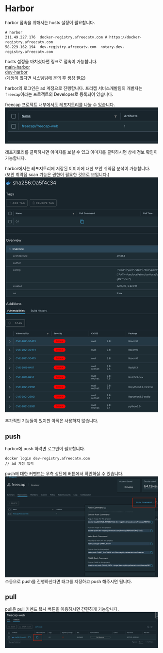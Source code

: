 # Harbor

harbor 접속을 위해서는 hosts 설정이 필요합니다.
``` text
# harbor
211.49.227.176	docker-registry.afreecatv.com # https://docker-registry.afreecatv.com
58.229.162.194	dev-registry.afreecatv.com	notary-dev-registry.afreecatv.com
```

hosts 설정을 마치셨다면 링크로 접속이 가능합니다.  
[main-harbor](https://docker-registry.afreecatv.com/)  
[dev-harbor](https://dev-registry.afreecatv.com/)  
(계정이 없다면 시스템팀에 문의 후 생성 필요)

harbor의 로그인은 ad 계정으로 진행합니다. 프리캡 서비스개발팀의 개발자는 `freecap`이라는 프로젝트의 Developer로 등록되어 있습니다.

freecap 프로젝트 내부에서도 레포지토리를 나눌 수 있습니다.  
![image](../../uploads/cb0835f0865394399801308fc63fa132/image.png)

레포지토리를 클릭하시면 이미지를 보실 수 있고 이미지를 클릭하시면 상세 정보 확인이 가능합니다.  

harbor에서는 레포지토리에 저장된 이미지에 대한 보안 취약점 분석이 가능합니다.  
(보안 취약점 scan 기능은 권한이 필요한 것으로 보입니다.)  
![image](../../uploads/0e13341af63167a04830e0fb148c9193/image.png)

추가적인 기능들이 있지만 아직은 사용하지 않습니다.

## push
harbor에 push 하려면 로그인이 필요합니다.
``` zsh
docker login dev-registry.afreecatv.com
// ad 계정 입력
```

push에 대한 커멘드는 우측 상단에 버튼에서 확인하실 수 있습니다.  
![image](../../uploads/2714d354873713f83ad4d0780f98a2d9/image.png)  
수동으로 push를 진행하신다면 태그를 지정하고 push 해주시면 됩니다.

## pull
pull은 pull 커멘드 복사 버튼을 이용하시면 간편하게 가능합니다.  
![image](../../uploads/16ed009b79f86a24c6f3249adf1dce96/image.png)